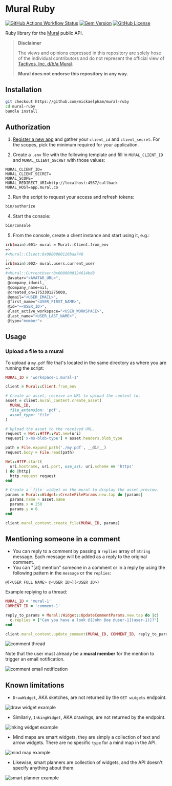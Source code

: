 # Mural Ruby

[![GitHub Actions Workflow Status](https://img.shields.io/github/actions/workflow/status/mickaelpham/mural-ruby/ruby.yml?branch=main&style=for-the-badge)](https://github.com/mickaelpham/mural-ruby/actions/workflows/ruby.yml?query=branch%3Amain)
[![Gem Version](https://img.shields.io/gem/v/mural-ruby?style=for-the-badge)](https://rubygems.org/gems/mural-ruby)
[![GitHub License](https://img.shields.io/github/license/mickaelpham/mural-ruby?style=for-the-badge)](https://github.com/mickaelpham/mural-ruby/blob/main/UNLICENSE)

Ruby library for the [Mural](https://app.mural.co) public API.

> **Disclaimer**
>
> The views and opinions expressed in this repository are solely hose of the
> individual contributors and do not represent the official view of
> [Tactivos, Inc. d/b/a Mural](https://www.mural.co/).
>
> **Mural does not endorse this repository in any way.**

## Installation

```sh
git checkout https://github.com/mickaelpham/mural-ruby
cd mural-ruby
bundle install
```

## Authorization

1. [Register a new app][register-app] and gather your `client_id` and
   `client_secret`. For the scopes, pick the minimum required for your
   application.

2. Create a `.env` file with the following template and fill in
   `MURAL_CLIENT_ID` and `MURAL_CLIENT_SECRET` with those values:

```
MURAL_CLIENT_ID=
MURAL_CLIENT_SECRET=
MURAL_SCOPE=
MURAL_REDIRECT_URI=http://localhost:4567/callback
MURAL_HOST=app.mural.co
```

3. Run the script to request your access and refresh tokens:

```sh
bin/authorize
```

4. Start the console:

```sh
bin/console
```

5. From the console, create a client instance and start using it, e.g.:

```sh
irb(main):001> mural = Mural::Client.from_env
=>
#<Mural::Client:0x0000000120baa740
...
irb(main):002> mural.users.current_user
=>
#<Mural::CurrentUser:0x0000000124614bd8
 @avatar="<AVATAR_URL>",
 @company_id=nil,
 @company_name=nil,
 @created_on=1753301275000,
 @email="<USER_EMAIL>",
 @first_name="<USER_FIRST_NAME>",
 @id="=<USER_ID>",
 @last_active_workspace="<USER_WORKSPACE>",
 @last_name="<USER_LAST_NAME>",
 @type="member">
```

## Usage

### Upload a file to a mural

To upload a `my.pdf` file that's located in the same directory as where you are
running the script:

```rb
MURAL_ID = 'workspace-1.mural-1'

client = Mural::Client.from_env

# Create an asset, receive an URL to upload the content to.
asset = client.mural_content.create_asset(
  MURAL_ID,
  file_extension: 'pdf',
  asset_type: 'file'
)

# Upload the asset to the received URL.
request = Net::HTTP::Put.new(uri)
request['x-ms-blob-type'] = asset.headers.blob_type

path = File.expand_path('./my.pdf', __dir__)
request.body = File.read(path)

Net::HTTP.start(
  uri.hostname, uri.port, use_ssl: uri.scheme == 'https'
) do |http|
  http.request request
end

# Create a `file` widget on the mural to display the asset preview.
params = Mural::Widget::CreateFileParams.new.tap do |params|
  params.name = asset.name
  params.x = 250
  params.y = 0
end

client.mural_content.create_file(MURAL_ID, params)
```

## Mentioning someone in a comment

- You can reply to a comment by passing a `replies` array of `String` message.
  Each message will be added as a reply to the original comment.
- You can "\[at\] mention" someone in a comment or in a reply by using the
  following pattern in the `message` or the `replies`:

```
@[<USER FULL NAME> @<USER ID>](<USER ID>)
```

Example replying to a thread:

```rb
MURAL_ID = 'mural-1'
COMMENT_ID = 'comment-1'

reply_to_params = Mural::Widget::UpdateCommentParams.new.tap do |c|
  c.replies = ["Can you have a look @[John Doe @user-1](user-1)]?"]
end

client.mural_content.update_comment(MURAL_ID, COMMENT_ID, reply_to_params)
```

![comment thread](./img/comment-thread.png)

Note that the user must already be a **mural member** for the mention to trigger
an email notification.

![comment email notification](./img/comment-email-notification.png)

## Known limitations

- `DrawWidget`, AKA sketches, are not returned by the `GET widgets` endpoint.

![draw widget example](./img/draw-widget.png)

- Similarly, `InkingWidget`, AKA drawings, are not returned by the endpoint.

![inking widget example](./img/inking-widget.png)

- Mind maps are smart widgets, they are simply a collection of text and arrow
  widgets. There are no specific `type` for a mind map in the API.

![mind map example](./img/mind-map.png)

- Likewise, smart planners are collection of widgets, and the API doesn't
  specify anything about them.

![smart planner example](./img/smart-planner.png)

[register-app]: https://developers.mural.co/public/docs/register-your-app
